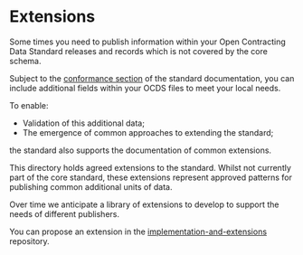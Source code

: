 # Extensions

Some times you need to publish information within your Open Contracting Data Standard releases and records which is not covered by the core schema.

Subject to the [conformance section](http://ocds.open-contracting.org/standard/r/1__0__0/en/key_concepts/conformance_and_extensions/) of the standard documentation, you can include additional fields within your OCDS files to meet your local needs.

To enable:

* Validation of this additional data;
* The emergence of common approaches to extending the standard;

the standard also supports the documentation of common extensions.

This directory holds agreed extensions to the standard. Whilst not currently part of the core standard, these extensions represent approved patterns for publishing common additional units of data. 

Over time we anticipate a library of extensions to develop to support the needs of different publishers. 

You can propose an extension in the [implementation-and-extensions](https://github.com/open-contracting/implementation-and-extensions/) repository. 

